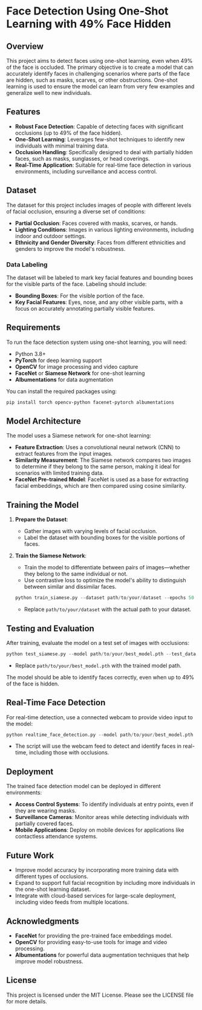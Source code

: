 # Face Detection Using One-Shot Learning with 49% Face Hidden

## Overview

This project aims to detect faces using one-shot learning, even when 49% of the face is occluded. The primary objective is to create a model that can accurately identify faces in challenging scenarios where parts of the face are hidden, such as masks, scarves, or other obstructions. One-shot learning is used to ensure the model can learn from very few examples and generalize well to new individuals.

## Features
- **Robust Face Detection**: Capable of detecting faces with significant occlusions (up to 49% of the face hidden).
- **One-Shot Learning**: Leverages few-shot techniques to identify new individuals with minimal training data.
- **Occlusion Handling**: Specifically designed to deal with partially hidden faces, such as masks, sunglasses, or head coverings.
- **Real-Time Application**: Suitable for real-time face detection in various environments, including surveillance and access control.

## Dataset
The dataset for this project includes images of people with different levels of facial occlusion, ensuring a diverse set of conditions:
- **Partial Occlusion**: Faces covered with masks, scarves, or hands.
- **Lighting Conditions**: Images in various lighting environments, including indoor and outdoor settings.
- **Ethnicity and Gender Diversity**: Faces from different ethnicities and genders to improve the model's robustness.

### Data Labeling
The dataset will be labeled to mark key facial features and bounding boxes for the visible parts of the face. Labeling should include:
- **Bounding Boxes**: For the visible portion of the face.
- **Key Facial Features**: Eyes, nose, and any other visible parts, with a focus on accurately annotating partially visible features.

## Requirements
To run the face detection system using one-shot learning, you will need:

- Python 3.8+
- **PyTorch** for deep learning support
- **OpenCV** for image processing and video capture
- **FaceNet** or **Siamese Network** for one-shot learning
- **Albumentations** for data augmentation

You can install the required packages using:
```sh
pip install torch opencv-python facenet-pytorch albumentations
```

## Model Architecture

The model uses a Siamese network for one-shot learning:
- **Feature Extraction**: Uses a convolutional neural network (CNN) to extract features from the input images.
- **Similarity Measurement**: The Siamese network compares two images to determine if they belong to the same person, making it ideal for scenarios with limited training data.
- **FaceNet Pre-trained Model**: FaceNet is used as a base for extracting facial embeddings, which are then compared using cosine similarity.

## Training the Model

1. **Prepare the Dataset**:
   - Gather images with varying levels of facial occlusion.
   - Label the dataset with bounding boxes for the visible portions of faces.

2. **Train the Siamese Network**:
   - Train the model to differentiate between pairs of images—whether they belong to the same individual or not.
   - Use contrastive loss to optimize the model's ability to distinguish between similar and dissimilar faces.

   ```python
   python train_siamese.py --dataset path/to/your/dataset --epochs 50 --batch_size 32
   ```
   - Replace `path/to/your/dataset` with the actual path to your dataset.

## Testing and Evaluation

After training, evaluate the model on a test set of images with occlusions:

```python
python test_siamese.py --model path/to/your/best_model.pth --test_data path/to/test_dataset
```
- Replace `path/to/your/best_model.pth` with the trained model path.

The model should be able to identify faces correctly, even when up to 49% of the face is hidden.

## Real-Time Face Detection
For real-time detection, use a connected webcam to provide video input to the model:

```python
python realtime_face_detection.py --model path/to/your/best_model.pth
```
- The script will use the webcam feed to detect and identify faces in real-time, including those with occlusions.

## Deployment
The trained face detection model can be deployed in different environments:
- **Access Control Systems**: To identify individuals at entry points, even if they are wearing masks.
- **Surveillance Cameras**: Monitor areas while detecting individuals with partially covered faces.
- **Mobile Applications**: Deploy on mobile devices for applications like contactless attendance systems.

## Future Work
- Improve model accuracy by incorporating more training data with different types of occlusions.
- Expand to support full facial recognition by including more individuals in the one-shot learning dataset.
- Integrate with cloud-based services for large-scale deployment, including video feeds from multiple locations.

## Acknowledgments
- **FaceNet** for providing the pre-trained face embeddings model.
- **OpenCV** for providing easy-to-use tools for image and video processing.
- **Albumentations** for powerful data augmentation techniques that help improve model robustness.

## License
This project is licensed under the MIT License. Please see the LICENSE file for more details.
